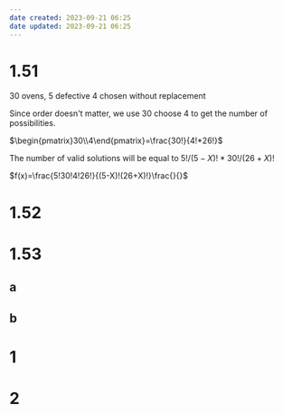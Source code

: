 ```yaml
---
date created: 2023-09-21 06:25
date updated: 2023-09-21 06:25
---
```


# 1.51

30 ovens, 5 defective
4 chosen without replacement

Since order doesn't matter, we use 30 choose 4 to get the number of possibilities.

$\begin{pmatrix}30\\4\end{pmatrix}=\frac{30!}{4!*26!}$

The number of valid solutions will be equal to $5!/(5-X)!*30!/(26+X)!$

$f(x)=\frac{5!30!4!26!}{(5-X)!(26+X)!}\frac{}{}$

# 1.52

# 1.53

## a

## b

# 1

# 2
